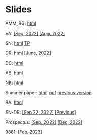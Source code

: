 # Slides

AMM_RG: [html](https://rawcdn.githack.com/hans-mtz/Slides/main/prod_fun/prod_fun_html.html)

VA: [[Sep, 2022]](https://raw.githack.com/hans-mtz/Slides/main/Slides/VA-090922.html) [[Aug, 2022]](https://raw.githack.com/hans-mtz/Slides/main/Slides/VA-082022.html) 

SN: [html](https://raw.githack.com/hans-mtz/Slides/main/Gen/SN.html) [TP](https://raw.githack.com/hans-mtz/Slides/main/Gen/SN0122.html)

DR: [html](https://raw.githack.com/hans-mtz/Slides/main/Gen/DR.html) [[June, 2022]](https://raw.githack.com/hans-mtz/Slides/main/Slides/DR-062022.html)

DC: [html](https://raw.githack.com/hans-mtz/Slides/main/Gen/DC.html)

AB: [html](https://raw.githack.com/hans-mtz/Slides/main/Gen/AB.html)

NK: [html](https://raw.githack.com/hans-mtz/Slides/main/Gen/NK2022.html)

Summer paper: [html](https://raw.githack.com/hans-mtz/Slides/main/Gen/SP_05-2022.html) [pdf](https://rawcdn.githack.com/hans-mtz/Slides/74d879a38172845ab61ea8a7ac6347eccf5e4da6/Gen/Cournot%20rationalizability%20and%20measurement%20error.pdf) [previous version](https://raw.githack.com/hans-mtz/Slides/main/Gen/SP_02-2022.html)

RA: [html](https://raw.githack.com/hans-mtz/Slides/main/Slides/Allen033022.html)

SN-DR: [[Sep 22, 2022]](https://raw.githack.com/hans-mtz/Slides/main/Slides/SNDR-092222.html) [[Previous]](https://raw.githack.com/hans-mtz/Slides/main/Slides/SNDR-090922.html)

Prospectus: [[Sep, 2022]](https://raw.githack.com/hans-mtz/Slides/main/Slides/prospectus-HM.html) [[Dec, 2022]](https://raw.githack.com/hans-mtz/Slides/main/Slides/prospectus-HM.html)

9881: [[Feb, 2023]](https://raw.githack.com/hans-mtz/Slides/main/Slides/COMFeb23.html) 



